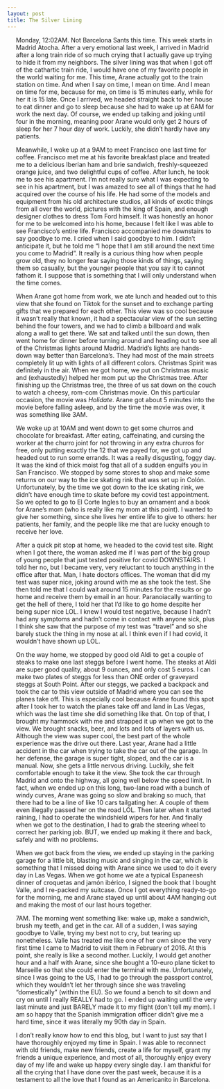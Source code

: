 ```yaml
---
layout: post
title: The Silver Lining
---
```


<div style="margin-left:20px;margin-right:20px">

<p> Monday, 12:02AM. Not Barcelona Sants this time. This week starts in Madrid Atocha. After a very emotional last week, I arrived in Madrid after a long train ride of so much crying that I actually gave up trying to hide it from my neighbors. The silver lining was that when I got off of the cathartic train ride, I would have one of my favorite people in the world waiting for me. This time, Arane actually got to the train station on time. And when I say on time, I mean on time. And I mean on time for me, because for me, on time is 15 minutes early, while for her it is 15 late. Once I arrived, we headed straight back to her house to eat dinner and go to sleep because she had to wake up at 6AM for work the next day. Of course, we ended up talking and joking until four in the morning, meaning poor Arane would only get 2 hours of sleep for her 7 hour day of work. Luckily, she didn’t hardly have any patients. </p>  

<p> Meanwhile, I woke up at a 9AM to meet Francisco one last time for coffee. Francisco met me at his favorite breakfast place and treated me to a delicious Iberian ham and brie sandwich, freshly-squeezed orange juice, and two delightful cups of coffee. After lunch, he took me to see his apartment. I’m not really sure what I was expecting to see in his apartment, but I was amazed to see all of things that he had acquired over the course of his life. He had some of the models and equipment from his old architecture studios, all kinds of exotic things from all over the world, pictures with the king of Spain, and enough designer clothes to dress Tom Ford himself. It was honestly an honor for me to be welcomed into his home, because I felt like I was able to see Francisco’s entire life. Francisco accompanied me downstairs to say goodbye to me. I cried when I said goodbye to him. I didn’t anticipate it, but he told me “I hope that I am still around the next time you come to Madrid”. It really is a curious thing how when people grow old, they no longer fear saying those kinds of things, saying them so casually, but the younger people that you say it to cannot fathom it. I suppose that is something that I will only understand when the time comes. </p>  

<p> When Arane got home from work, we ate lunch and headed out to this view that she found on Tiktok for the sunset and to exchange parting gifts that we prepared for each other. This view was so cool because it wasn’t really that known, it had a spectacular view of the sun setting behind the four towers, and we had to climb a billboard and walk along a wall to get there. We sat and talked until the sun down, then went home for dinner before turning around and heading out to see all of the Christmas lights around Madrid. Madrid’s lights are hands-down way better than Barcelona’s. They had most of the main streets completely lit up with lights of all different colors. Christmas Spirit was definitely in the air. When we got home, we put on Christmas music and (exhaustedly) helped her mom put up the Christmas tree. After finishing up the Christmas tree, the three of us sat down on the couch to watch a cheesy, rom-com Christmas movie. On this particular occasion, the movie was <i>Holidate</i>. Arane got about 5 minutes into the movie before falling asleep, and by the time the movie was over, it was something like 3AM. </p> 

<p> We woke up at 10AM and went down to get some churros and chocolate for breakfast. After eating, caffeinating, and cursing the worker at the churro joint for not throwing in any extra churros for free, only putting exactly the 12 that we payed for, we got up and headed out to run some errands. It was a really disgusting, foggy day. It was the kind of thick moist fog that all of a sudden engulfs you in San Francisco. We stopped by some stores to shop and make some returns on our way to the ice skating rink that was set up in Colón. Unfortunately, by the time we got down to the ice skating rink, we didn’t have enough time to skate before my covid test appointment. So we opted to go to El Corte Ingles to buy an ornament and a book for Arane’s mom (who is really like my mom at this point). I wanted to give her something, since she lives her entire life to give to others: her patients, her family, and the people like me that are lucky enough to receive her love. </p>

<p> After a quick pit stop at home, we headed to the covid test site. Right when I got there, the woman asked me if I was part of the big group of young people that just tested positive for covid DOWNSTAIRS. I told her no, but I became very, very reluctant to touch anything in the office after that. Man, I hate doctors offices. The woman that did my test was super nice, joking around with me as she took the test. She then told me that I could wait around 15 minutes for the results or go home and receive them by email in an hour. Paranoiacally wanting to get the hell of there, I told her that I’d like to go home despite her being super nice LOL. I knew I would test negative, because I hadn’t had any symptoms and hadn’t come in contact with anyone sick, plus I think she saw that the purpose of my test was “travel” and so she barely stuck the thing in my nose at all. I think even if I had covid, it wouldn’t have shown up LOL. </p>

<p> On the way home, we stopped by good old Aldi to get a couple of steaks to make one last steggs before I went home. The steaks at Aldi are super good quality, about 9 ounces, and only cost 5 euros. I can make two plates of steggs for less than ONE order of graveyard steggs at South Point. After our steggs, we packed a backpack and took the car to this view outside of Madrid where you can see the planes take off. This is especially cool because Arane found this spot after I took her to watch the planes take off and land in Las Vegas, which was the last time she did something like that. On top of that, I brought my hammock with me and strapped it up when we got to the view. We brought snacks, beer, and lots and lots of layers with us. Although the view was super cool, the best part of the whole experience was the drive out there. Last year, Arane had a little accident in the car when trying to take the car out of the garage. In her defense, the garage is super tight, sloped, and the car is a manual. Now, she gets a little nervous driving. Luckily, she felt comfortable enough to take it the view. She took the car through Madrid and onto the highway, all going well below the speed limit. In fact, when we ended up on this long, two-lane road with a bunch of windy curves, Arane was going so slow and braking so much, that there had to be a line of like 10 cars tailgating her. A couple of them even illegally passed her on the road LOL. Then later when it started raining, I had to operate the windshield wipers for her. And finally when we got to the destination, I had to grab the steering wheel to correct her parking job. BUT, we ended up making it there and back, safely and with no problems. </p>

<p> When we got back from the view, we ended up staying in the parking garage for a little bit, blasting music and singing in the car, which is something that I missed doing with Arane since we used to do it every day in Las Vegas. When we got home we ate a typical Espaneesh dinner of croquetas and jamón ibérico, I signed the book that I bought Valle, and I re-packed my suitcase. Once I got everything ready-to-go for the morning, me and Arane stayed up until about 4AM hanging out and making the most of our last hours together. </p>

<p> 7AM. The morning went something like: wake up, make a sandwich, brush my teeth, and get in the car. All of a sudden, I was saying goodbye to Valle, trying my best not to cry, but tearing up nonetheless. Valle has treated me like one of her own since the very first time I came to Madrid to visit them in February of 2016. At this point, she really is like a second mother. Luckily, I would get another hour and a half with Arane, since she bought a 10-euro plane ticket to Marseille so that she could enter the terminal with me. Unfortunately, since I was going to the US, I had to go through the passport control, which they wouldn’t let her through since she was traveling “domestically” (within the EU). So we found a bench to sit down and cry on until I really REALLY had to go. I ended up waiting until the very last minute and just BARELY made it to my flight (don’t tell my mom). I am so happy that the Spanish immigration officer didn’t give me a hard time, since it was literally my 90th day in Spain. </p>

<p> I don’t really know how to end this blog, but I want to just say that I have thoroughly enjoyed my time in Spain. I was able to reconnect with old friends, make new friends, create a life for myself, grant my friends a unique experience, and most of all, thoroughly enjoy every day of my life and wake up happy every single day. I am thankful for all the crying that I have done over the past week, because it is a testament to all the love that I found as an Americanito in Barcelona. </p>

</div>
